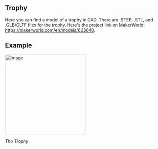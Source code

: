 ## Trophy
Here you can find a model of a trophy in CAD. There are .STEP, .STL, and .GLB/GLTF files for the trophy. Here's the project link on MakerWorld: https://makerworld.com/en/models/603640.

## Example
<img width="262" alt="image" src="https://github.com/user-attachments/assets/a12bf8db-4fbd-4d13-9656-261ad531a1dd">

_The Trophy_
